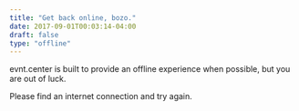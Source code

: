 ```yaml
---
title: "Get back online, bozo."
date: 2017-09-01T00:03:14-04:00
draft: false
type: "offline"
---
```


evnt.center is built to provide an offline experience when possible, but you are out of luck.

Please find an internet connection and try again.